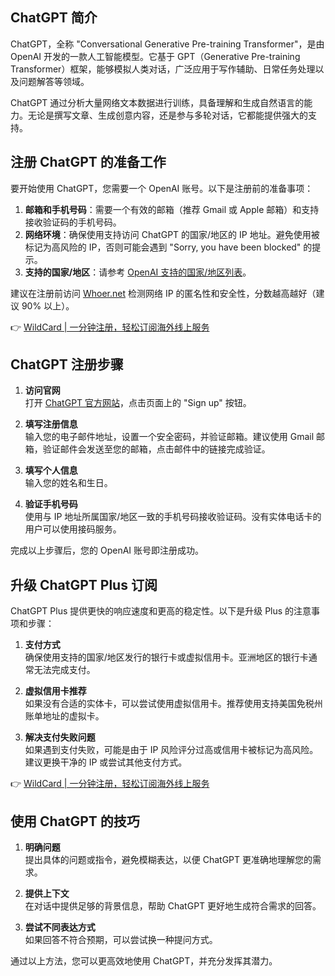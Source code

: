 ## ChatGPT 简介

ChatGPT，全称 "Conversational Generative Pre-training Transformer"，是由 OpenAI 开发的一款人工智能模型。它基于 GPT（Generative Pre-training Transformer）框架，能够模拟人类对话，广泛应用于写作辅助、日常任务处理以及问题解答等领域。

ChatGPT 通过分析大量网络文本数据进行训练，具备理解和生成自然语言的能力。无论是撰写文章、生成创意内容，还是参与多轮对话，它都能提供强大的支持。

## 注册 ChatGPT 的准备工作

要开始使用 ChatGPT，您需要一个 OpenAI 账号。以下是注册前的准备事项：

1. **邮箱和手机号码**：需要一个有效的邮箱（推荐 Gmail 或 Apple 邮箱）和支持接收验证码的手机号码。
2. **网络环境**：确保使用支持访问 ChatGPT 的国家/地区的 IP 地址。避免使用被标记为高风险的 IP，否则可能会遇到 "Sorry, you have been blocked" 的提示。
3. **支持的国家/地区**：请参考 [OpenAI 支持的国家/地区列表](https://platform.openai.com/docs/supported-countries)。

建议在注册前访问 [Whoer.net](https://whoer.net/) 检测网络 IP 的匿名性和安全性，分数越高越好（建议 90% 以上）。

👉 [WildCard | 一分钟注册，轻松订阅海外线上服务](https://bit.ly/bewildcard)

## ChatGPT 注册步骤

1. **访问官网**  
   打开 [ChatGPT 官方网站](https://chat.openai.com/)，点击页面上的 "Sign up" 按钮。

2. **填写注册信息**  
   输入您的电子邮件地址，设置一个安全密码，并验证邮箱。建议使用 Gmail 邮箱，验证邮件会发送至您的邮箱，点击邮件中的链接完成验证。

3. **填写个人信息**  
   输入您的姓名和生日。

4. **验证手机号码**  
   使用与 IP 地址所属国家/地区一致的手机号码接收验证码。没有实体电话卡的用户可以使用接码服务。

完成以上步骤后，您的 OpenAI 账号即注册成功。

## 升级 ChatGPT Plus 订阅

ChatGPT Plus 提供更快的响应速度和更高的稳定性。以下是升级 Plus 的注意事项和步骤：

1. **支付方式**  
   确保使用支持的国家/地区发行的银行卡或虚拟信用卡。亚洲地区的银行卡通常无法完成支付。

2. **虚拟信用卡推荐**  
   如果没有合适的实体卡，可以尝试使用虚拟信用卡。推荐使用支持美国免税州账单地址的虚拟卡。

3. **解决支付失败问题**  
   如果遇到支付失败，可能是由于 IP 风险评分过高或信用卡被标记为高风险。建议更换干净的 IP 或尝试其他支付方式。

👉 [WildCard | 一分钟注册，轻松订阅海外线上服务](https://bit.ly/bewildcard)

## 使用 ChatGPT 的技巧

1. **明确问题**  
   提出具体的问题或指令，避免模糊表达，以便 ChatGPT 更准确地理解您的需求。

2. **提供上下文**  
   在对话中提供足够的背景信息，帮助 ChatGPT 更好地生成符合需求的回答。

3. **尝试不同表达方式**  
   如果回答不符合预期，可以尝试换一种提问方式。

通过以上方法，您可以更高效地使用 ChatGPT，并充分发挥其潜力。
